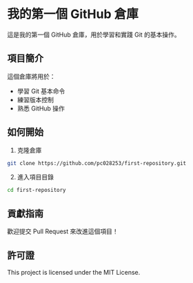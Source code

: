 # 我的第一個 GitHub 倉庫

這是我的第一個 GitHub 倉庫，用於學習和實踐 Git 的基本操作。

## 項目簡介

這個倉庫將用於：
- 學習 Git 基本命令
- 練習版本控制
- 熟悉 GitHub 操作

## 如何開始

1. 克隆倉庫
```bash
git clone https://github.com/pc028253/first-repository.git
```

2. 進入項目目錄
```bash
cd first-repository
```

## 貢獻指南

歡迎提交 Pull Request 來改進這個項目！

## 許可證

This project is licensed under the MIT License.